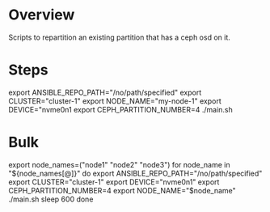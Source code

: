 # Overview

Scripts to repartition an existing partition that has a ceph osd on it. 

# Steps

export ANSIBLE_REPO_PATH="/no/path/specified"
export CLUSTER="cluster-1"
export NODE_NAME="my-node-1"
export DEVICE="nvme0n1
export CEPH_PARTITION_NUMBER=4
./main.sh

# Bulk

export node_names=("node1" "node2" "node3")
for node_name in "${node_names[@]}"
do
    export ANSIBLE_REPO_PATH="/no/path/specified"
    export CLUSTER="cluster-1"
    export DEVICE="nvme0n1"
    export CEPH_PARTITION_NUMBER=4
    export NODE_NAME="$node_name"
    ./main.sh
    sleep 600
done